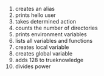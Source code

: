 1. creates an alias
2. prints hello user
3. takes determined action
4. counts the number of directories
5. prints environment variables
6. lists all variables and functions
7. creates local variable
8. creates global variable
9. adds 128 to trueknowledge
10. divides power
